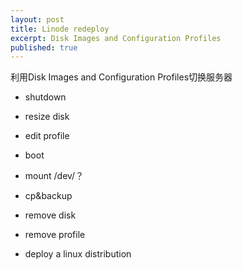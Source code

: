 ```yaml
---
layout: post
title: Linode redeploy
excerpt: Disk Images and Configuration Profiles 
published: true
---
```


利用Disk Images and Configuration Profiles切换服务器

* shutdown

* resize disk

* edit profile

* boot

* mount /dev/？

* cp&backup

* remove disk

* remove profile

* deploy a linux distribution


